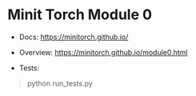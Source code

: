 # Minit Torch Module 0

* Docs: https://minitorch.github.io/

* Overview: https://minitorch.github.io/module0.html

* Tests:

> python run_tests.py